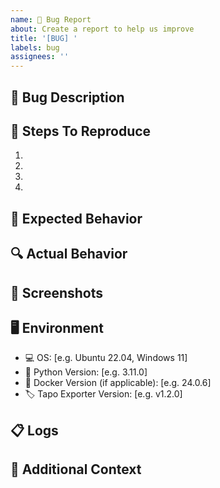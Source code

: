 ```yaml
---
name: 🐛 Bug Report
about: Create a report to help us improve
title: '[BUG] '
labels: bug
assignees: ''
---
```


## 🐛 Bug Description
<!-- A clear and concise description of what the bug is -->

## 🔄 Steps To Reproduce
<!-- Steps to reproduce the behavior -->
1.
2.
3.
4.

## 🎯 Expected Behavior
<!-- A clear and concise description of what you expected to happen -->

## 🔍 Actual Behavior
<!-- Describe what actually happened instead -->

## 📸 Screenshots
<!-- If applicable, add screenshots to help explain your problem -->

## 🖥️ Environment
<!-- Please complete the following information -->
- 💻 OS: [e.g. Ubuntu 22.04, Windows 11]
- 🐍 Python Version: [e.g. 3.11.0]
- 🐳 Docker Version (if applicable): [e.g. 24.0.6]
- 🏷️ Tapo Exporter Version: [e.g. v1.2.0]

## 📋 Logs
<!-- If applicable, add relevant log output -->

## 📝 Additional Context
<!-- Add any other context about the problem here -->